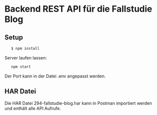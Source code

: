 # Backend REST API für die Fallstudie Blog

## Setup

```bash
   $ npm install
```

Server laufen lassen:

```bash
   npm start
```

Der Port kann in der Datei .env angepasst werden.

## HAR Datei

Die HAR Datei 294-fallstudie-blog.har kann in Postman importiert werden und enthält alle API Aufrufe.